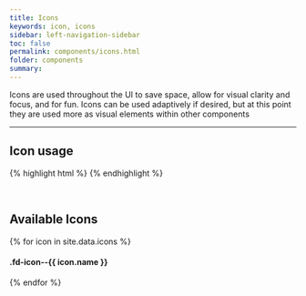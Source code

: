 ```yaml
---
title: Icons
keywords: icon, icons
sidebar: left-navigation-sidebar
toc: false
permalink: components/icons.html
folder: components
summary:
---
```

Icons are used throughout the UI to save space, allow for visual clarity and focus, and for fun. Icons can be used adaptively if desired, but at this point they are used more as visual elements within other components

<hr>

## Icon usage
{% highlight html %}
<span class="fd-icon fd-icon--{icon-name}"></span>
<span class="fd-icon fd-icon--{icon-name} fd-icon--medium"></span>
<span class="fd-icon fd-icon--{icon-name} fd-icon--large"></span>
{% endhighlight %}

<br />

## Available Icons
{% for icon in site.data.icons %}
<div class="demo-icon-wrapper">
  <span class="fd-icon fd-icon--{{ icon.name }}"></span>
  <span class="fd-icon fd-icon--{{ icon.name }} fd-icon--medium"></span>
  <span class="fd-icon fd-icon--{{ icon.name }} fd-icon--large"></span>
  <h4>.fd-icon--{{ icon.name }}</h4>
</div>
{% endfor %}
